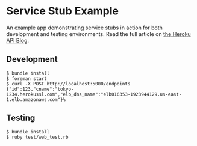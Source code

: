 # Service Stub Example

An example app demonstrating service stubs in action for both development and testing environments. Read the full article on [the Heroku API Blog](https://blog.api.heroku.com/development-with-soa).

## Development

```
$ bundle install
$ foreman start
$ curl -X POST http://localhost:5000/endpoints
{"id":123,"cname":"tokyo-1234.herokussl.com","elb_dns_name":"elb016353-1923944129.us-east-1.elb.amazonaws.com"}%
```

## Testing

```
$ bundle install
$ ruby test/web_test.rb
```
